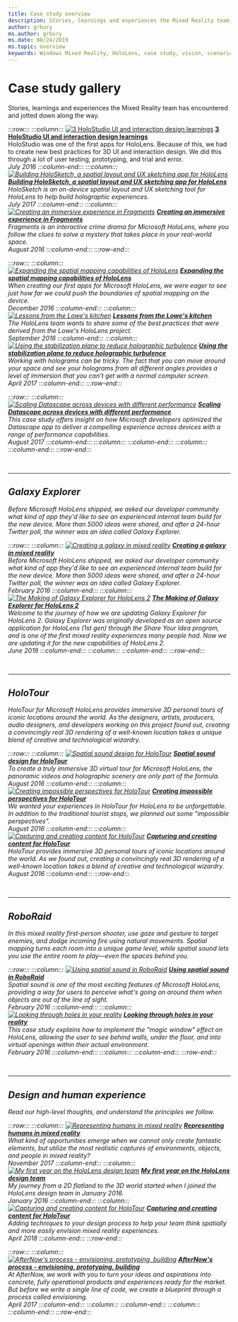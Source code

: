 ```yaml
---
title: Case study overview
description: Stories, learnings and experiences the Mixed Reality team has encountered and jotted down along the way.
author: grbury 
ms.author: grbury
ms.date: 08/24/2019
ms.topic: overview
keywords: Windows Mixed Reality, HoloLens, case study, vision, scenarios
---
```


# Case study gallery

Stories, learnings and experiences the Mixed Reality team has encountered and jotted down along the way.

:::row:::
    :::column:::
       [![3 HoloStudio UI and interaction design learnings](images/thought-bubble-500px.jpg)](case-study-3-holostudio-ui-and-interaction-design-learnings.md)
        **[3 HoloStudio UI and interaction design learnings](case-study-3-holostudio-ui-and-interaction-design-learnings.md)**<br>
        HoloStudio was one of the first apps for HoloLens. Because of this, we had to create new best practices for 3D UI and interaction design. We did this through a lot of user testing, prototyping, and trial and error.<br>
         <i>July 2016<i>
    :::column-end:::
    :::column:::
       [![Building HoloSketch, a spatial layout and UX sketching app for HoloLens](images/holosketch-image-01-640px.png)](case-study-building-holosketch,-a-spatial-layout-and-ux-sketching-app-for-hololens.md)
        **[Building HoloSketch, a spatial layout and UX sketching app for HoloLens](case-study-building-holosketch,-a-spatial-layout-and-ux-sketching-app-for-hololens.md)**<br>
        HoloSketch is an on-device spatial layout and UX sketching tool for HoloLens to help build holographic experiences.<br>
        <i>July 2017<i>
    :::column-end:::
    :::column:::
       [![Creating an immersive experience in Fragments](images/surfacereconstruction.jpg)](case-study-creating-an-immersive-experience-in-fragments.md)
        **[Creating an immersive experience in Fragments](case-study-creating-an-immersive-experience-in-fragments.md)**<br>
        Fragments is an interactive crime drama for Microsoft HoloLens, where you follow the clues to solve a mystery that takes place in your real-world space.<br>
        <i>August 2016<i>
    :::column-end:::
:::row-end:::

:::row:::
    :::column:::
       [![Expanding the spatial mapping capabilities of HoloLens](images/away-from-camera-position-500px.png)](case-study-expanding-the-spatial-mapping-capabilities-of-hololens.md)
        **[Expanding the spatial mapping capabilities of HoloLens](case-study-expanding-the-spatial-mapping-capabilities-of-hololens.md)**<br>
        When creating our first apps for Microsoft HoloLens, we were eager to see just how far we could push the boundaries of spatial mapping on the device.<br>
        <i>December 2016<i>
    :::column-end:::
    :::column:::
       [![Lessons from the Lowe's kitchen](images/lowes.jpg)](case-study-lessons-from-the-lowes-kitchen.md)
        **[Lessons from the Lowe's kitchen](case-study-lessons-from-the-lowes-kitchen.md)**<br>
        The HoloLens team wants to share some of the best practices that were derived from the Lowe's HoloLens project.<br>
        <i>September 2016<i>
    :::column-end:::
    :::column:::
       [![Using the stabilization plane to reduce holographic turbulence](images/holotour-stabilization-plane-500px.jpg)](case-study-using-the-stabilization-plane-to-reduce-holographic-turbulence.md)
        **[Using the stabilization plane to reduce holographic turbulence](case-study-using-the-stabilization-plane-to-reduce-holographic-turbulence.md)**<br>
        Working with holograms can be tricky. The fact that you can move around your space and see your holograms from all different angles provides a level of immersion that you can’t get with a normal computer screen.<br>
        <i>April 2017<i>
    :::column-end:::
:::row-end:::

:::row:::
    :::column:::
       [![Scaling Datascape across devices with different performance](images/cloud-steps-1-4-700px.jpg)](case-study-scaling-datascape-across-devices-with-different-performance.md)
        **[Scaling Datascape across devices with different performance](case-study-scaling-datascape-across-devices-with-different-performance.md)**<br>
        This case study offers insight on how Microsoft developers optimized the Datascape app to deliver a compelling experience across devices with a range of performance capabilities.<br>
        <i>August 2017<i>
    :::column-end:::
    :::column:::
    :::column-end:::
    :::column:::
    :::column-end:::
:::row-end:::


<br>

---

## Galaxy Explorer

Before Microsoft HoloLens shipped, we asked our developer community what kind of app they'd like to see an experienced internal team build for the new device. More than 5000 ideas were shared, and after a 24-hour Twitter poll, the winner was an idea called Galaxy Explorer.

:::row:::
    :::column:::
       [![Creating a galaxy in mixed reality](images/full-galaxy-500px.png)](case-study-creating-a-galaxy-in-mixed-reality.md)
        **[Creating a galaxy in mixed reality](case-study-creating-a-galaxy-in-mixed-reality.md)**<br>
        Before Microsoft HoloLens shipped, we asked our developer community what kind of app they'd like to see an experienced internal team build for the new device. More than 5000 ideas were shared, and after a 24-hour Twitter poll, the winner was an idea called Galaxy Explorer.<br>
         <i>February 2016<i>
    :::column-end:::
    :::column:::
       [![The Making of Galaxy Explorer for HoloLens 2](images/ge-update-interactions-concept-force-grab.png)](galaxy-explorer-update.md)
        **[The Making of Galaxy Explorer for HoloLens 2](galaxy-explorer-update.md)**<br>
        Welcome to the journey of how we are updating Galaxy Explorer for HoloLens 2. Galaxy Explorer was originally developed as an open source application for HoloLens (1st gen) through the Share Your Idea program, and is one of the first mixed reality experiences many people had. Now we are updating it for the new capabilities of HoloLens 2.<br>
        <i>June 2019<i>
    :::column-end:::
    :::column:::
    :::column-end:::
:::row-end:::

<br>

---

## HoloTour

HoloTour for Microsoft HoloLens provides immersive 3D personal tours of iconic locations around the world. As the designers, artists, producers, audio designers, and developers working on this project found out, creating a convincingly real 3D rendering of a well-known location takes a unique blend of creative and technological wizardry.

:::row:::
    :::column:::
       [![Spatial sound design for HoloTour](images/recreated-colosseum-holotour-500px.png)](case-study-spatial-sound-design-for-holotour.md)
        **[Spatial sound design for HoloTour](case-study-spatial-sound-design-for-holotour.md)**<br>
        To create a truly immersive 3D virtual tour for Microsoft HoloLens, the panoramic videos and holographic scenery are only part of the formula.<br>
         <i>August 2016<i>
    :::column-end:::
    :::column:::
       [![Creating impossible perspectives for HoloTour](images/rome-colosseum-overlay-500px.png)](case-study-creating-impossible-perspectives-for-holotour.md)
        **[Creating impossible perspectives for HoloTour](case-study-creating-impossible-perspectives-for-holotour.md)**<br>
        We wanted your experiences in HoloTour for HoloLens to be unforgettable. In addition to the traditional tourist stops, we planned out some "impossible perspectives".<br>
        <i>August 2016<i>
    :::column-end:::
    :::column:::
       [![Capturing and creating content for HoloTour](images/camera-machu-pichu-500px.png)](case-study-capturing-and-creating-content-for-holotour.md)
        **[Capturing and creating content for HoloTour](case-study-capturing-and-creating-content-for-holotour.md)**<br>
        HoloTour provides immersive 3D personal tours of iconic locations around the world. As we found out, creating a convincingly real 3D rendering of a well-known location takes a blend of creative and technological wizardry.<br>
        <i>August 2016<i>
    :::column-end:::
:::row-end:::

<br>

---

## RoboRaid

In this mixed reality first-person shooter, use gaze and gesture to target enemies, and dodge incoming fire using natural movements. Spatial mapping turns each room into a unique game level, while spatial sound lets you use the entire room to play—even the spaces behind you. 

:::row:::
    :::column:::
       [![Using spatial sound in RoboRaid](images/successful-dodge-roboraid-500px.jpg)](case-study-using-spatial-sound-in-roboraid.md)
        **[Using spatial sound in RoboRaid](case-study-using-spatial-sound-in-roboraid.md)**<br>
        Spatial sound is one of the most exciting features of Microsoft HoloLens, providing a way for users to perceive what's going on around them when objects are out of the line of sight.<br>
         <i>February 2016<i>
    :::column-end:::
    :::column:::
       [![Looking through holes in your reality](images/roboraid-640px.png)](case-study-looking-through-holes-in-your-reality.md)
        **[Looking through holes in your reality](case-study-looking-through-holes-in-your-reality.md)**<br>
        This case study explains how to implement the "magic window" effect on HoloLens, allowing the user to see behind walls, under the floor, and into virtual openings within their actual environment.<br>
        <i>February 2016<i>
    :::column-end:::
    :::column:::
    :::column-end:::
:::row-end:::


<br>

---

## Design and human experience

Read our high-level thoughts, and understand the principles we follow.

:::row:::
    :::column:::
       [![Representing humans in mixed reality](images/bang-ai-weiwie.jpg)](case-study-representing-humans-in-mixed-reality.md)
        **[Representing humans in mixed reality](case-study-representing-humans-in-mixed-reality.md)**<br>
        What kind of opportunities emerge when we cannot only create fantastic elements, but utilize the most realistic captures of environments, objects, and people in mixed reality?<br>
         <i>November 2017<i>
    :::column-end:::
    :::column:::
       [![My first year on the HoloLens design team](images/MotionController.jpg)](case-study-my-first-year-on-the-hololens-design-team.md)
        **[My first year on the HoloLens design team](case-study-my-first-year-on-the-hololens-design-team.md)**<br>
        My journey from a 2D flatland to the 3D world started when I joined the HoloLens design team in January 2016.<br>
        <i>January 2016<i>
    :::column-end:::
    :::column:::
       [![Capturing and creating content for HoloTour](images/academyteam1000.png)](case-study-expanding-the-design-process-for-mixed-reality.md)
        **[Capturing and creating content for HoloTour](case-study-expanding-the-design-process-for-mixed-reality.md)**<br>
        Adding techniques to your design process to help your team think spatially and more easily envision mixed reality experiences.<br>
        <i>April 2018<i>
    :::column-end:::
:::row-end:::

:::row:::
    :::column:::
       [![AfterNow's process - envisioning, prototyping, building](images/whatisenvisioning-640px.png)](case-study-afternows-process-envisioning,-prototyping,-building.md)
        **[AfterNow's process - envisioning, prototyping, building](case-study-afternows-process-envisioning,-prototyping,-building.md)**<br>
        At AfterNow, we work with you to turn your ideas and aspirations into concrete, fully operational products and experiences ready for the market. But before we write a single line of code, we create a blueprint through a process called envisioning.<br>
        <i>April 2017<i>
    :::column-end:::
    :::column:::
    :::column-end:::
    :::column:::
    :::column-end:::
:::row-end:::

<br>

<br>
